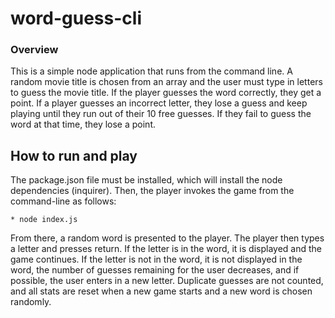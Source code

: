 # word-guess-cli


### Overview

This is a simple node application that runs from the command line. A random movie title is chosen from an array and the user must type in letters to guess the movie title. If the player guesses the word correctly, they get a point. If a player guesses an incorrect letter, they lose a guess and keep playing until they run out of their 10 free guesses. If they fail to guess the word at that time, they lose a point. 

## How to run and play

The package.json file must be installed, which will install the node dependencies (inquirer). Then, the player invokes the game from the command-line as follows:

	* node index.js
	
From there, a random word is presented to the player. The player then types a letter and presses return. If the letter is in the word, it is displayed and the game continues. If the letter is not in the word, it is not displayed in the word, the number of guesses remaining for the user decreases, and if possible, the user enters in a new letter. Duplicate guesses are not counted, and all stats are reset when a new game starts and a new word is chosen randomly.
